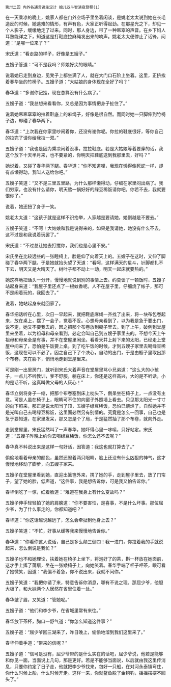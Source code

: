     第卅二回 内外各通言逃生定计 娘儿双斗智清夜登程(1) 

   在一天乘凉的晚上，姚家人都在门外空场子里坐着闲谈，是姚老太太说到她在长毛造反的时候，她逃难的情形，有声有色，大家正听得起劲。在那星光之下，却见一个人影子，缓缓地走了过来。同时，那人身边，带了一种窸窣的声音。在乡下妇人耳熟能详之下，知道这是打鞋底拉麻绳发出来的响声。姚老太太便停止了话锋，问道：“是哪一位来了？”

   宋氏道：“看走路的样子，好像是五嫂子。”

   五嫂子答道：“可不是我吗？师娘好尖的眼睛。”

   说着她已走到身边，见凳子上都坐满了人，就在大门口石阶上坐着。这里，正挤挨着春华坐的竹椅子。五嫂子道：“大姑娘的身体现在全好了吗？”

   春华道：“多谢你记挂，现在总算没有什么病了。”

   五嫂子道：“我总想来看看你，又总是因为事情把身子扯住了。”

   说着她窸窸窣窣的拉着鞋底上的麻绳子，好像是很自然。而同时她一只脚伸到竹椅子边，却碰了春华两下。

   春华道：“上次我在你家里吵闹着你，还没有谢你呢。你拉的鞋底很好，等你自己的拉完了请你给我拉一双。”

   五嫂子道：“我也是因为乘凉闲着没事，拉拉鞋底。若是大姑娘等着要穿的话，我这个放下十天半月来，也不要紧的，你明天把鞋底送到我那里去，好吗？”

   她说着，又碰了春华两下腿。春华道：“你不知道哩，我现在懒得像死蛇一样，却有点懒得动，我叫人送给你吧。”

   五嫂子笑道：“又不是三里五里路，为什么那样懒得动，仔细在家里闷出病了。我们穷家，也没有什么请你，明天熬一锅好好的绿豆稀饭请你吧。你若不去，我就要恨你了。”

   说着，她还扭了身子一笑。

   姚老太太道：“这孩子就是这样不识抬举，人家越是要请她，她倒越是不要去。”

   五嫂子笑道：“不呵！大姑娘和我是说得来的，如果是我请她，她没有什么不去，这不过是和我说着玩罢了。”

   宋氏道：“不过总让她去打搅你，我们也是心里不安。”

   宋氏坐在比较远些的一张睡椅上，脸是仰了向着天上的。五嫂子在这时，又伸了脚碰了春华两下腿。于是她就抬头望了天道：“看呵，这样满天的星斗，针脚都扎不下去，明天又是大晴天了。树叶子都不动上一动，明天一起床就要热的。”

   她这样地把话头一分开，慢慢地就说到别的事情上去。约莫谈了一顿饭时，五嫂子站起身来道：“我屋子里还点了一根蚊香呢。人不在屋子里，仔细烧了帐子，那可不是闹着玩的，我回去了。”

   说着，她站起身来就回家了。

   春华把话听在心里，次日一早起来，就把鞋底麻绳一齐找了出来，将一块布包卷起来，放在桌上，摆了一会子，觉着不妥。心想母亲看到了，以为我是急于要出门，说不定，她又不要我去的，因之把那个布卷放到橱子里去。到了上午，破例到堂屋里来坐着，以为祖母和母亲看到，必定会叫自己到五嫂子家里去的。不想今天上午祖母和母亲全是有事，并不在堂屋里闲坐。看看天井上射下来的太阳，已经走上堂屋中间来了，恐怕是午饭要上桌。到了吃午饭的时候，才到五嫂子家里去喝绿豆稀饭，这现在可以不必了。因之自己下了个决心，自动的出门，于是由橱子里取出那个布卷，夹在胁下，悄悄地走到堂屋里来。

   可是刚一出里房门，就听到宋氏大着声音在堂屋里骂小兄弟道：“这么大的小孩子，一点儿不听教训，爹不舒服，躺在床上，你还是这样高兴，大的是不听话，小的是话不听，这真叫做父母的人灰心！”

   春华立刻将身子一缩，把那个布卷塞到床上枕头下，倒呆坐在椅子上，一点没有主意。可是人虽在椅子上，眼睛可不住的向窗子外照墙上看去。只见那太阳光一寸寸的向下照来，那正是说太阳当了顶，五嫂子绿豆稀饭，恐怕已煨烂了。自然她并不是光叫自己去喝绿豆稀饭，这里面必然另有别情的。究竟是怎么一回事，自己也是急于要知道，在家里发呆，那又怎是个了局，于是猛然抽了那个布卷，就向外走。

   走到堂屋里，宋氏猛然叫了一声春华，她吓得心里一哆嗦，只好站定。宋氏道：“五嫂子昨晚上约你去喝绿豆稀饭，你怎么还不去呢？”

   春华真不料说出来是这样一句好话，因答道：我这也就打算去了。”

   偷偷地看着母亲的颜色，虽然还瞪着两只眼睛，脸上还没有什么凶狠的神气，这才慢慢地移动了脚步，向五嫂子家来。

   五嫂子在堂屋里看到她，直迎出篱笆外来，携了她的手，走到屋子里去，放了门帘子，望了她的脸，低声道，“这件事，我是想告诉你，可是我又怕告诉你。”

   春华倒吃了一惊，红着脸道：“难道在我身上有什么变故吗？”

   五嫂子伸手轻轻拍了她的肩膀道：“你不要害怕，是喜事，不是什么坏事。那位屈少爷，为了什么事走的，你都知道吧？”

   春华道：“你这话越说越远了，怎么会牵扯到他身上去？”

   五嫂子笑道：“不忙，好事从缓等我来慢慢地告诉你。”

   春华道：“你看你这人说话，自己是多么颠三倒四！我一进门，你拉着我的手就说起来，怎么倒说是我忙？”

   五嫂子也不和她理论，扶着她在椅子上坐下，将泡好了的茶，斟一杯放在她面前，这才手上挥了蒲扇，坐在一张矮椅子上，向她笑着。春华手端了杯子呷茶，眼可看了她微笑，因道：“我偏不着急，你不说出来，我就不问你。”

   五嫂子笑道：“我把你请了来，特意告诉你消息，哪有不说之理。那屈少爷，他胆大极了，和大妹两个人居然在省里住着一处。”

   春华皱了眉，又笑道：“管她呢。”

   五嫂子道：“他们和李少爷，在省城里常有来往。”

   春华放下茶杯，胸口一舒气道：“你怎么知道这件事？”

   五嫂子道：“屈少爷回三湖来了，昨日晚上，偷偷地溜到我们这里来了。”

   春华伸着手道：“带来的信呢？”

   五嫂子道：“信可是没有，屈少爷带的是什么实在的话吧，屈少爷说，他若是能够和你见一面，当面说上几句，那是更好。若是不能够当面说，以后就由我这里传消息，只要你约定了日子走，他就把李少爷找来，包好一只船，在对河永泰镇弯住，你什么时候上船，什么时候开走。这样一来，你就鳌鱼脱了金钩钓，摇摇摆摆不回头了。”

